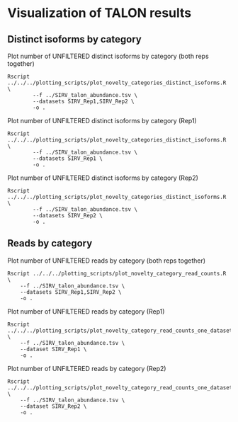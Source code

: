# Visualization of TALON results

## Distinct isoforms by category
Plot number of UNFILTERED distinct isoforms by category (both reps together)
```
Rscript ../../../plotting_scripts/plot_novelty_categories_distinct_isoforms.R \
        --f ../SIRV_talon_abundance.tsv \
        --datasets SIRV_Rep1,SIRV_Rep2 \
        -o .
```
Plot number of UNFILTERED distinct isoforms by category (Rep1)
```
Rscript ../../../plotting_scripts/plot_novelty_categories_distinct_isoforms.R \
        --f ../SIRV_talon_abundance.tsv \
        --datasets SIRV_Rep1 \
        -o .
```
Plot number of UNFILTERED distinct isoforms by category (Rep2)
```
Rscript ../../../plotting_scripts/plot_novelty_categories_distinct_isoforms.R \
        --f ../SIRV_talon_abundance.tsv \
        --datasets SIRV_Rep2 \
        -o .
```

## Reads by category
Plot number of UNFILTERED reads by category (both reps together)
```
Rscript ../../../plotting_scripts/plot_novelty_category_read_counts.R \
    --f ../SIRV_talon_abundance.tsv \
    --datasets SIRV_Rep1,SIRV_Rep2 \
    -o .
```
Plot number of UNFILTERED reads by category (Rep1)
```
Rscript ../../../plotting_scripts/plot_novelty_category_read_counts_one_dataset.R \
    --f ../SIRV_talon_abundance.tsv \
    --dataset SIRV_Rep1 \
    -o .
```
Plot number of UNFILTERED reads by category (Rep2)
```
Rscript ../../../plotting_scripts/plot_novelty_category_read_counts_one_dataset.R \
    --f ../SIRV_talon_abundance.tsv \
    --dataset SIRV_Rep2 \
    -o .
```

